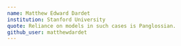 ```yaml
---
name: Matthew Edward Dardet
institution: Stanford University
quote: Reliance on models in such cases is Panglossian.
github_user: matthewdardet
---
```

